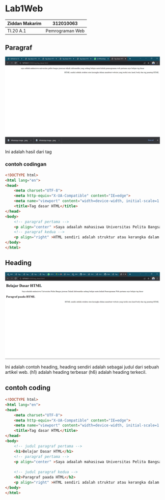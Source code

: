 # Lab1Web

| Ziddan Makarim | 312010063 |
| -------------- | --------- |
| TI.20 A.1      | Pemrograman Web |

## Paragraf
![menambahkan_paragraf](img/hasil_paragraf.png)

Ini adalah hasil dari tag <p>

### contoh codingan
```html
<!DOCTYPE html>
<html lang="en">
<head>
    <meta charset="UTF-8">
    <meta http-equiv="X-UA-Compatible" content="IE=edge">
    <meta name="viewport" content="width=device-width, initial-scale=1.0">
    <title>Tag dasar HTML</title>
</head>
<body>
    <!-- paragraf pertama -->
    <p align="center" >Saya adaalah mahasiswa Universitas Pelita Bangsa jurusan Teknik Informatika sedang belajar mata kuliah Pemrograman Web pertama saya belajar tag dasar</p>
    <!-- paragraf kedua -->
    <p align="right" >HTML sendiri adalah struktur atau kerangka dalam membuat website yang terdiri atas head body dan tag penutup HTML</p>
</body>
</html>
```
## Heading
![menambahkan_heading](img/heading.png)

Ini adalah contoh heading, heading sendiri adalah sebagai judul dari sebuah artikel web. (h1) adalah heading terbesar (h6) adalah heading terkecil.

## contoh coding
```html
<!DOCTYPE html>
<html lang="en">
<head>
    <meta charset="UTF-8">
    <meta http-equiv="X-UA-Compatible" content="IE=edge">
    <meta name="viewport" content="width=device-width, initial-scale=1.0">
    <title>Tag dasar HTML</title>
</head>
<body>
    <!-- judul paragraf pertama -->
    <h1>Belajar Dasar HTML</h1>
    <!-- paragraf pertama -->
    <p align="center" >Saya adaalah mahasiswa Universitas Pelita Bangsa jurusan Teknik Informatika sedang belajar mata kuliah Pemrograman Web pertama saya belajar tag dasar</p>

    <!-- judul paragraf kedua -->
    <h2>Paragraf paada HTML</h2>
    <p align="right" >HTML sendiri adalah struktur atau kerangka dalam membuat website yang terdiri atas head body dan tag penutup HTML</p>
</body>
</html>
```




